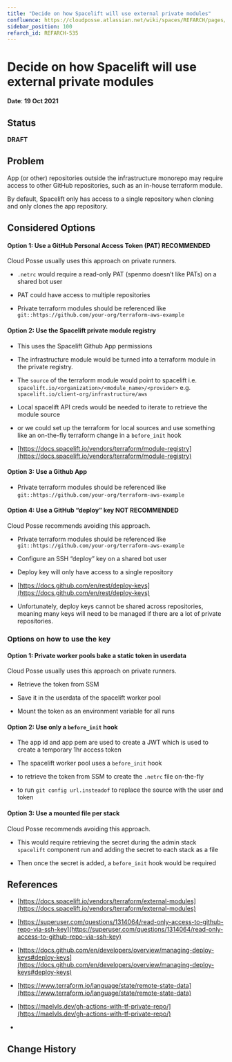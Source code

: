 ```yaml
---
title: "Decide on how Spacelift will use external private modules"
confluence: https://cloudposse.atlassian.net/wiki/spaces/REFARCH/pages/1365737481/REFARCH-535+-+Decide+on+how+Spacelift+will+use+external+private+modules
sidebar_position: 100
refarch_id: REFARCH-535
---
```


# Decide on how Spacelift will use external private modules
**Date**: **19 Oct 2021**

## Status
**DRAFT**

## Problem
App (or other) repositories outside the infrastructure monorepo may require access to other GitHub repositories, such as an in-house terraform module.

By default, Spacelift only has access to a single repository when cloning and only clones the app repository.

## Considered Options

#### Option 1: Use a GitHub Personal Access Token (PAT) **RECOMMENDED**
Cloud Posse usually uses this approach on private runners.

- `.netrc` would require a read-only PAT (spenmo doesn’t like PATs) on a shared bot user

- PAT could have access to multiple repositories

- Private terraform modules should be referenced like `git::https://github.com/your-org/terraform-aws-example`

#### Option 2: Use the Spacelift private module registry
- This uses the Spacelift Github App permissions

- The infrastructure module would be turned into a terraform module in the private registry.

- The `source` of the terraform module would point to spacelift i.e. `spacelift.io/<organization>/<module_name>/<provider>` e.g. `spacelift.io/client-org/infrastructure/aws`

- Local spacelift API creds would be needed to iterate to retrieve the module source

- or we could set up the terraform for local sources and use something like an on-the-fly terraform change in a `before_init` hook

- [https://docs.spacelift.io/vendors/terraform/module-registry](https://docs.spacelift.io/vendors/terraform/module-registry)

#### Option 3: Use a Github App
- Private terraform modules should be referenced like `git::https://github.com/your-org/terraform-aws-example`

#### Option 4: Use a GitHub “deploy” key **NOT RECOMMENDED**
Cloud Posse recommends avoiding this approach.

- Private terraform modules should be referenced like `git::https://github.com/your-org/terraform-aws-example`

- Configure an SSH “deploy” key on a shared bot user

- Deploy key will only have access to a single repository

- [https://docs.github.com/en/rest/deploy-keys](https://docs.github.com/en/rest/deploy-keys)

- Unfortunately, deploy keys cannot be shared across repositories, meaning many keys will need to be managed if there are a lot of private repositories.

### Options on how to use the key

#### Option 1: Private worker pools bake a static token in userdata

Cloud Posse usually uses this approach on private runners.

- Retrieve the token from SSM

- Save it in the userdata of the spacelift worker pool

- Mount the token as an environment variable for all runs

#### Option 2: Use only a `before_init` hook

- The app id and app pem are used to create a JWT which is used to create a temporary 1hr access token

- The spacelift worker pool uses a `before_init` hook

- to retrieve the token from SSM to create the `.netrc` file on-the-fly

- to run `git config url.insteadof` to replace the source with the user and token

#### Option 3: Use a mounted file per stack

Cloud Posse recommends avoiding this approach.

- This would require retrieving the secret during the admin stack `spacelift` component run and adding the secret to each stack as a file

- Then once the secret is added, a `before_init` hook would be required

## References

- [https://docs.spacelift.io/vendors/terraform/external-modules](https://docs.spacelift.io/vendors/terraform/external-modules)

- [https://superuser.com/questions/1314064/read-only-access-to-github-repo-via-ssh-key](https://superuser.com/questions/1314064/read-only-access-to-github-repo-via-ssh-key)

- [https://docs.github.com/en/developers/overview/managing-deploy-keys#deploy-keys](https://docs.github.com/en/developers/overview/managing-deploy-keys#deploy-keys)

- [https://www.terraform.io/language/state/remote-state-data](https://www.terraform.io/language/state/remote-state-data)

- [https://maelvls.dev/gh-actions-with-tf-private-repo/](https://maelvls.dev/gh-actions-with-tf-private-repo/)

-

## Change History


